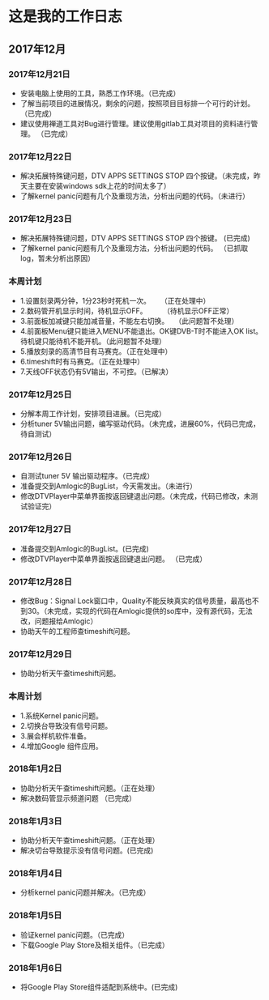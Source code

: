 # 这是我的工作日志

## 2017年12月

### 2017年12月21日
>>>
- 安装电脑上使用的工具，熟悉工作环境。（已完成）
- 了解当前项目的进展情况，剩余的问题，按照项目目标排一个可行的计划。 （已完成）
- 建议使用禅道工具对Bug进行管理。建议使用gitlab工具对项目的资料进行管理。 （已完成）
>>>

### 2017年12月22日

>>>
- 解决拓展特殊键问题，DTV APPS SETTINGS STOP 四个按键。（未完成，昨天主要在安装windows sdk上花的时间太多了）
- 了解kernel panic问题有几个及重现方法，分析出问题的代码。（未进行）
>>>

### 2017年12月23日

>>>
- 解决拓展特殊键问题，DTV APPS SETTINGS STOP 四个按键。      (已完成)
- 了解kernel panic问题有几个及重现方法，分析出问题的代码。   （已抓取log，暂未分析出原因）
>>>


### 本周计划
>>>
- 1.设置刻录两分钟，1分23秒时死机一次。     （正在处理中）
- 2.数码管开机显示时间，待机显示OFF。        （待机显示OFF正常）
- 3.前面板加减键只能加减音量，不能左右切换。   （此问题暂不处理）
- 4.前面板Menu键只能进入MENU不能退出。OK键DVB-T时不能进入OK list。待机键只能待机不能开机。（此问题暂不处理）
- 5.播放刻录的高清节目有马赛克。（正在处理中）
- 6.timeshift时有马赛克。（正在处理中）
- 7.天线OFF状态仍有5V输出，不可控。（已解决）
>>>

### 2017年12月25日

>>>
- 分解本周工作计划，安排项目进展。（已完成）
- 分析tuner 5V输出问题，编写驱动代码。（未完成，进展60%，代码已完成，待自测试） 
>>>

### 2017年12月26日
>>>
- 自测试tuner 5V 输出驱动程序。（已完成）
- 准备提交到Amlogic的BugList，今天需发出。（未进行）
- 修改DTVPlayer中菜单界面按返回键退出问题。（未完成，代码已修改，未测试验证完）
>>>

### 2017年12月27日
>>>
- 准备提交到Amlogic的BugList。(已完成)
- 修改DTVPlayer中菜单界面按返回键退出问题。 （已完成）
>>>

### 2017年12月28日
>>>
- 修改Bug：Signal Lock窗口中，Quality不能反映真实的信号质量，最高也不到30。（未完成，实现的代码在Amlogic提供的so库中，没有源代码，无法改，问题报给Amlogic）
- 协助天午的工程师查timeshift问题。
>>>

### 2017年12月29日 
>>>
- 协助分析天午查timeshift问题。
>>>

### 本周计划
>>>
- 1.系统Kernel panic问题。     
- 2.切换台导致没有信号问题。    
- 3.展会样机软件准备。
- 4.增加Google 组件应用。
>>>

### 2018年1月2日
>>>
- 协助分析天午查timeshift问题。（正在处理）
- 解决数码管显示频道问题 （已完成）
>>>

### 2018年1月3日
>>>
- 协助分析天午查timeshift问题。（正在处理）
- 解决切台导致提示没有信号问题。(已完成)
>>>

### 2018年1月4日
>>>
- 分析kernel panic问题并解决。（已完成）
>>>

### 2018年1月5日
>>>
- 验证kernel panic问题。（已完成）
- 下载Google Play Store及相关组件。（已完成）
>>>

### 2018年1月6日
>>>
- 将Google Play Store组件适配到系统中。(已完成)
>>>
